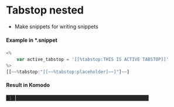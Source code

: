 #  Tabstop nested  
* Make snippets for writing snippets  


#### Example in *.snippet  

``` JavaScript  
<%  
	var active_tabstop = '[[%tabstop:THIS IS ACTIVE TABSTOP]]'  
%>  
[[~~%tabstop:"[[~~%tabstop:placeholder]~~]"]~~]  
```  
#### Result in Komodo  
![tabstop nested](tabstop_nested.gif)  